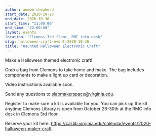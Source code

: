 ```yaml
---
author: ammon-shepherd
start_date: 2020-10-26
end_date: 2020-10-30
start_time: "11:00:00"
end_time: "22:00:00"
layout: events
location: "Clemons 3rd floor, RMC info desk"
slug: halloween-craft-event-2020-10-26
title: "Haunted Halloween Electronic Craft"
---
```


Make a Halloween themed electronic craft!

Grab a bag from Clemons to take home and make. The bag includes components to make a light up card or decoration.

Video instructions available soon.

Send any questions to [slabmakerspace@virginia.edu](mailto:slabmakerspace@virginia.edu).

Register to make sure a kit is available for you. You can pick up the kit anytime Clemons Library is open from October 26-30th at the RMC info desk in Clemons 3rd floor.

Reserve your kit here:
[https://cal.lib.virginia.edu/calendar/events/2020-halloween-maker-craft ](https://cal.lib.virginia.edu/calendar/events/2020-halloween-maker-craft)
